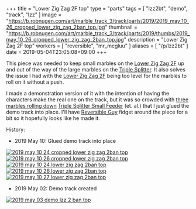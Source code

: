 +++
title = "Lower Zig Zag 2F top"
type = "parts"
tags = [ "lzz2bt", "demo", "track", "lzz" ]
image = "https://b.robnugen.com/art/marble_track_3/track/parts/2019/2019_may_10_26_cropped_lower_zig_zag_2ban_top.jpg"
thumbnail = "https://b.robnugen.com/art/marble_track_3/track/parts/2019/thumbs/2019_may_10_26_cropped_lower_zig_zag_2ban_top.jpg"
description = "Lower Zig Zag 2F top"
workers = [
    "reversible",
    "mr_mcgluu"
]
aliases = [
    "/p/lzz2bt"
]
date = 2019-05-04T23:05:08+09:00
+++

This piece was needed to keep small marbles on the [Lower Zig Zag 2F](/parts/lower-zig-zag-2-ban/) up and out of the way of the large marbles on the [Triple Splitter](/parts/triple_splitter/).  It also solves the issue I had with the [Lower Zig Zag 2F](/parts/lower-zig-zag-2-ban/) being too level for the marbles to roll on it without a push.

I made a demonstration version of it with the intention of having the characters make the real one on the track, but it was so crowded with [three marbles rolling down](/episode/2019/may/started-third-orange-marble/) [Triple Splitter Small Feeder](/parts/triple-splitter-small-feeder/) (et. al.) that I just glued the demo track into place.  I'll have [Reversible Guy](/workers/reversible/) fidget around the piece for a bit so it hopefully looks like he made it.

History:

* 2019 May 10: Glued demo track into place

[![2019 may 10 24 cropped lower zig zag 2ban top](//b.robnugen.com/art/marble_track_3/track/parts/2019/thumbs/2019_may_10_24_cropped_lower_zig_zag_2ban_top.jpg)](//b.robnugen.com/art/marble_track_3/track/parts/2019/2019_may_10_24_cropped_lower_zig_zag_2ban_top.jpg)
[![2019 may 10 26 cropped lower zig zag 2ban top](//b.robnugen.com/art/marble_track_3/track/parts/2019/thumbs/2019_may_10_26_cropped_lower_zig_zag_2ban_top.jpg)](//b.robnugen.com/art/marble_track_3/track/parts/2019/2019_may_10_26_cropped_lower_zig_zag_2ban_top.jpg)
[![2019 may 10 24 lower zig zag 2ban top](//b.robnugen.com/art/marble_track_3/track/parts/2019/thumbs/2019_may_10_24_lower_zig_zag_2ban_top.jpg)](//b.robnugen.com/art/marble_track_3/track/parts/2019/2019_may_10_24_lower_zig_zag_2ban_top.jpg)
[![2019 may 10 26 lower zig zag 2ban top](//b.robnugen.com/art/marble_track_3/track/parts/2019/thumbs/2019_may_10_26_lower_zig_zag_2ban_top.jpg)](//b.robnugen.com/art/marble_track_3/track/parts/2019/2019_may_10_26_lower_zig_zag_2ban_top.jpg)
[![2019 may 10 27 lower zig zag 2ban top](//b.robnugen.com/art/marble_track_3/track/parts/2019/thumbs/2019_may_10_27_lower_zig_zag_2ban_top.jpg)](//b.robnugen.com/art/marble_track_3/track/parts/2019/2019_may_10_27_lower_zig_zag_2ban_top.jpg)

* 2019 May 02: Demo track created

[![2019 may 03 demo lzz 2 ban top](//b.robnugen.com/art/marble_track_3/track/parts/2019/thumbs/2019_may_03_demo_lzz_2_ban_no_ue_3.jpg)](//b.robnugen.com/art/marble_track_3/track/parts/2019/2019_may_03_demo_lzz_2_ban_no_ue_3.jpg)
